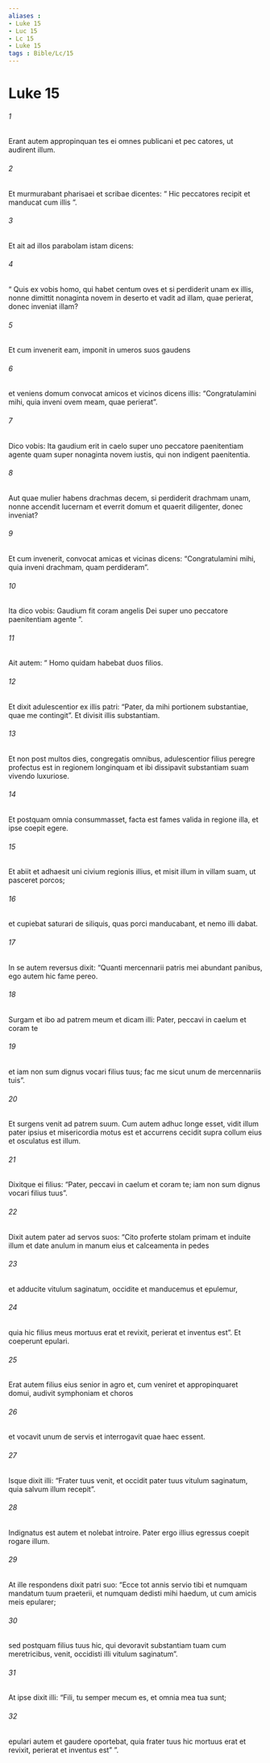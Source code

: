```yaml
---
aliases : 
- Luke 15
- Luc 15
- Lc 15
- Luke 15
tags : Bible/Lc/15
---
```


# Luke 15

###### 1
Erant autem appropinquan tes ei omnes publicani et pec catores, ut audirent illum. 
###### 2
Et murmurabant pharisaei et scribae dicentes: “ Hic peccatores recipit et manducat cum illis ”. 
###### 3
Et ait ad illos parabolam istam dicens: 
###### 4
“ Quis ex vobis homo, qui habet centum oves et si perdiderit unam ex illis, nonne dimittit nonaginta novem in deserto et vadit ad illam, quae perierat, donec inveniat illam? 
###### 5
Et cum invenerit eam, imponit in umeros suos gaudens 
###### 6
et veniens domum convocat amicos et vicinos dicens illis: “Congratulamini mihi, quia inveni ovem meam, quae perierat”. 
###### 7
Dico vobis: Ita gaudium erit in caelo super uno peccatore paenitentiam agente quam super nonaginta novem iustis, qui non indigent paenitentia.
###### 8
Aut quae mulier habens drachmas decem, si perdiderit drachmam unam, nonne accendit lucernam et everrit domum et quaerit diligenter, donec inveniat? 
###### 9
Et cum invenerit, convocat amicas et vicinas dicens: “Congratulamini mihi, quia inveni drachmam, quam perdideram”. 
###### 10
Ita dico vobis: Gaudium fit coram angelis Dei super uno peccatore paenitentiam agente ”.
###### 11
Ait autem: “ Homo quidam habebat duos filios. 
###### 12
Et dixit adulescentior ex illis patri: “Pater, da mihi portionem substantiae, quae me contingit”. Et divisit illis substantiam. 
###### 13
Et non post multos dies, congregatis omnibus, adulescentior filius peregre profectus est in regionem longinquam et ibi dissipavit substantiam suam vivendo luxuriose. 
###### 14
Et postquam omnia consummasset, facta est fames valida in regione illa, et ipse coepit egere. 
###### 15
Et abiit et adhaesit uni civium regionis illius, et misit illum in villam suam, ut pasceret porcos; 
###### 16
et cupiebat saturari de siliquis, quas porci manducabant, et nemo illi dabat. 
###### 17
In se autem reversus dixit: “Quanti mercennarii patris mei abundant panibus, ego autem hic fame pereo. 
###### 18
Surgam et ibo ad patrem meum et dicam illi: Pater, peccavi in caelum et coram te 
###### 19
et iam non sum dignus vocari filius tuus; fac me sicut unum de mercennariis tuis”. 
###### 20
Et surgens venit ad patrem suum. Cum autem adhuc longe esset, vidit illum pater ipsius et misericordia motus est et accurrens cecidit supra collum eius et osculatus est illum. 
###### 21
Dixitque ei filius: “Pater, peccavi in caelum et coram te; iam non sum dignus vocari filius tuus”. 
###### 22
Dixit autem pater ad servos suos: “Cito proferte stolam primam et induite illum et date anulum in manum eius et calceamenta in pedes 
###### 23
et adducite vitulum saginatum, occidite et manducemus et epulemur, 
###### 24
quia hic filius meus mortuus erat et revixit, perierat et inventus est”. Et coeperunt epulari.
###### 25
Erat autem filius eius senior in agro et, cum veniret et appropinquaret domui, audivit symphoniam et choros 
###### 26
et vocavit unum de servis et interrogavit quae haec essent. 
###### 27
Isque dixit illi: “Frater tuus venit, et occidit pater tuus vitulum saginatum, quia salvum illum recepit”. 
###### 28
Indignatus est autem et nolebat introire. Pater ergo illius egressus coepit rogare illum. 
###### 29
At ille respondens dixit patri suo: “Ecce tot annis servio tibi et numquam mandatum tuum praeterii, et numquam dedisti mihi haedum, ut cum amicis meis epularer; 
###### 30
sed postquam filius tuus hic, qui devoravit substantiam tuam cum meretricibus, venit, occidisti illi vitulum saginatum”.
###### 31
At ipse dixit illi: “Fili, tu semper mecum es, et omnia mea tua sunt; 
###### 32
epulari autem et gaudere oportebat, quia frater tuus hic mortuus erat et revixit, perierat et inventus est” ”.
